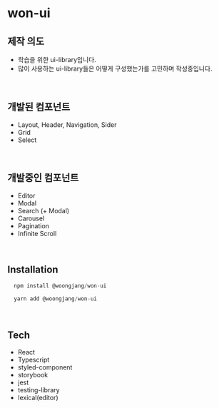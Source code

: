 # won-ui

## 제작 의도
- 학습을 위한 ui-library입니다.
- 많이 사용하는 ui-library들은 어떻게 구성했는가를 고민하며 작성중입니다.

<br/>

## 개발된 컴포넌트
- Layout, Header, Navigation, Sider
- Grid
- Select

<br/>

## 개발중인 컴포넌트
- Editor
- Modal
- Search (+ Modal)
- Carousel
- Pagination
- Infinite Scroll

<br/>

## Installation

``` Javascript
  npm install @woongjang/won-ui
```
``` Javascript
  yarn add @woongjang/won-ui
```

<br/>

## Tech
- React
- Typescript
- styled-component
- storybook
- jest
- testing-library
- lexical(editor)
